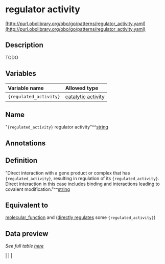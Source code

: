 # regulator activity

[http://purl.obolibrary.org/obo/go/patterns/regulator_activity.yaml](http://purl.obolibrary.org/obo/go/patterns/regulator_activity.yaml)

## Description

TODO




## Variables

| Variable name | Allowed type |
|:--------------|:-------------|
| `{regulated_activity}` | [catalytic activity](http://purl.obolibrary.org/obo/GO_0003824) |

## Name

"`{regulated_activity}` regulator activity"^^[string](http://www.w3.org/2001/XMLSchema#string)

## Annotations



## Definition

"Direct interaction with a gene product or complex that has `{regulated_activity}`,  resulting in regulation of its `{regulated_activity}`. Direct interaction  in this case includes binding and interactions leading to  covalent modification."^^[string](http://www.w3.org/2001/XMLSchema#string)

## Equivalent to

[molecular_function](http://purl.obolibrary.org/obo/GO_0003674)  and ([directly regulates](http://purl.obolibrary.org/obo/RO_0002578) some `{regulated_activity}`)







## Data preview

*See full table [here](https://github.com/geneontology/go-ontology/tree/master/src/design_patterns/regulator_activity.tsv)*

|  |
|


